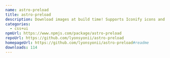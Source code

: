 ```yaml
---
name: astro-preload
title: astro-preload
description: Download images at build time! Supports Iconify icons and arbitrary images.
categories:
  - css+ui
npmUrl: https://www.npmjs.com/package/astro-preload
repoUrl: https://github.com/lyonsyonii/astro-preload
homepageUrl: https://github.com/lyonsyonii/astro-preload#readme
downloads: 114
---
```

